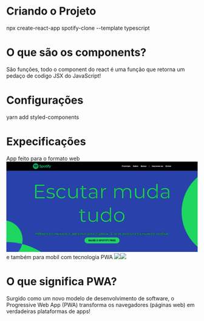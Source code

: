 # Criando o Projeto
npx create-react-app spotify-clone --template typescript
# O que são os components?
São funções, todo o component do react é uma função que retorna um pedaço de codigo JSX do JavaScript!
# Configurações
yarn add styled-components

# Expecificações 
App feito para o formato web<br/>
<img width="600px" src="/img/1.png"/><br/>
e também para mobil com tecnologia PWA 
<img src="/img/2.png"><img src="/img/3.png">

# O que significa PWA?
Surgido como um novo modelo de desenvolvimento de software, o Progressive Web App (PWA) transforma os navegadores (páginas web) em verdadeiras plataformas de apps!

